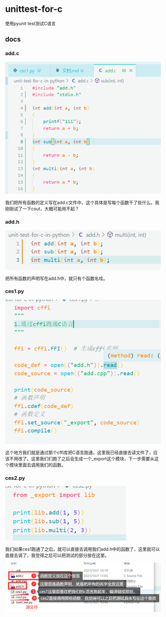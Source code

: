 # unittest-for-c
使用pyunit test测试C语言

## docs

### add.c

![add.c](img/addc.png)

我们把所有函数的定义写在add.c文件中，这个具体是写每个函数干了些什么。我刚刚试了一下cout，大概可能用不起？

### add.h

![add.h](img/addh.png)

把所有函数的声明写在add.h中，就只有个函数名哇。

### ces1.py

![ces1.py](img/ces1.png)

这个地方我们就是通过那个cffi库把C语言跑通，这里我已经直接去读文件了，应该不用改了。这里我们们跑了之后会生成一个_export这个模块，下一步需要从这个模块里面去调用我们的函数。

### ces2.py

![ces2.py](img/ces2.png)

我们如果ces1跑通了之后，就可以直接去调用我们add.h中的函数了，这里就可以直接去调了，我觉得之后可以把测试的部分放在这里。

![all](img/all.png)
